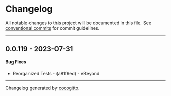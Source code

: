 # Changelog
All notable changes to this project will be documented in this file. See [conventional commits](https://www.conventionalcommits.org/) for commit guidelines.

- - -
## 0.0.119 - 2023-07-31
#### Bug Fixes
- Reorganized Tests - (a81f9ed) - eBeyond

- - -

Changelog generated by [cocogitto](https://github.com/cocogitto/cocogitto).
